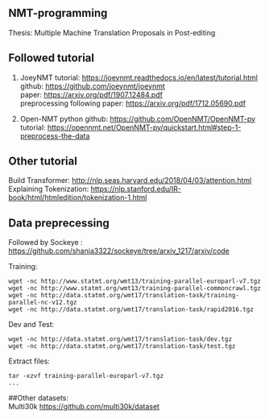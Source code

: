 ## NMT-programming
Thesis: Multiple Machine Translation Proposals in Post-editing

## Followed tutorial
1. JoeyNMT
tutorial: https://joeynmt.readthedocs.io/en/latest/tutorial.html   
github: https://github.com/joeynmt/joeynmt   
paper: https://arxiv.org/pdf/1907.12484.pdf  
preprocessing following paper: https://arxiv.org/pdf/1712.05690.pdf   


2. Open-NMT python
github: https://github.com/OpenNMT/OpenNMT-py   
tutorial: https://opennmt.net/OpenNMT-py/quickstart.html#step-1-preprocess-the-data  


## Other tutorial 
Build Transformer: http://nlp.seas.harvard.edu/2018/04/03/attention.html  
Explaining Tokenization: https://nlp.stanford.edu/IR-book/html/htmledition/tokenization-1.html  


## Data preprecessing
Followed by Sockeye :   
https://github.com/shania3322/sockeye/tree/arxiv_1217/arxiv/code  

Training:  
```
wget -nc http://www.statmt.org/wmt13/training-parallel-europarl-v7.tgz  
wget -nc http://www.statmt.org/wmt13/training-parallel-commoncrawl.tgz  
wget -nc http://data.statmt.org/wmt17/translation-task/training-parallel-nc-v12.tgz  
wget -nc http://data.statmt.org/wmt17/translation-task/rapid2016.tgz  
```

Dev and Test:  
```
wget -nc http://data.statmt.org/wmt17/translation-task/dev.tgz  
wget -nc http://data.statmt.org/wmt17/translation-task/test.tgz  
```

Extract files:  
```
tar -xzvf training-parallel-europarl-v7.tgz  
...  
```

##Other datasets:  
Multi30k https://github.com/multi30k/dataset   
  

